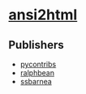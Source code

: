 # [ansi2html](https://pypi.org/project/ansi2html)



## Publishers
- [pycontribs](https://pypi.org/user/pycontribs)
- [ralphbean](https://pypi.org/user/ralphbean)
- [ssbarnea](https://pypi.org/user/ssbarnea)

